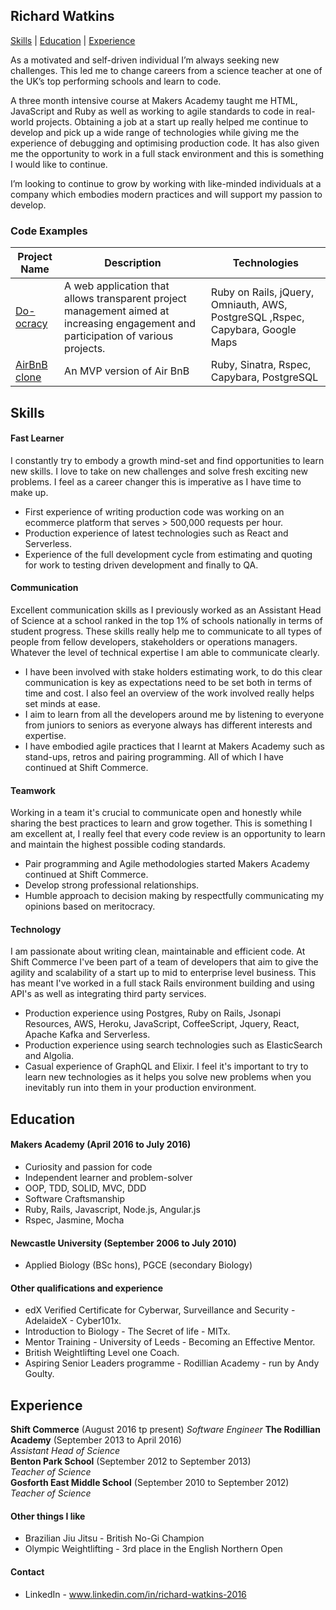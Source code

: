 ## Richard Watkins

[Skills](#Skills) | [Education](#Education) | [Experience](#Experience)

As a motivated and self-driven individual I’m always seeking new challenges. This led me to change careers from a science teacher at one of the UK’s top performing schools and learn to code.
 
A three month intensive course at Makers Academy taught me HTML, JavaScript and Ruby as well as working to agile standards to code in real-world projects. Obtaining a job at a start up really helped me continue to develop and pick up a wide range of technologies while giving me the experience of debugging and optimising production code. It has also given me the opportunity to work in a full stack environment and this is something I would like to continue.
 
I’m looking to continue to grow by working with like-minded individuals at a company which embodies modern practices and will support my passion to develop.

### Code Examples

| Project Name        | Description         | Technologies        |
|-------------------------|-------------------------|-------------------------|
| [Do-ocracy](https://github.com/RichardWatkins1/doocracy)| A web application that allows transparent project management aimed at increasing engagement and participation of various projects. | Ruby on Rails, jQuery, Omniauth, AWS, PostgreSQL ,Rspec, Capybara, Google Maps |
| [AirBnB clone](https://github.com/RichardWatkins1/arrrgbnb)               | An MVP version of Air BnB                                                         | Ruby, Sinatra, Rspec, Capybara, PostgreSQL               |

## <a name="Skills">Skills</a>

#### Fast Learner

I constantly try to embody a growth mind-set and find opportunities to learn new skills. I love to take on new challenges and solve fresh exciting new problems. I feel as a career changer this is imperative as I have time to make up. 

- First experience of writing production code was working on an ecommerce platform that serves > 500,000 requests per hour.
- Production experience of latest technologies such as React and Serverless.
- Experience of the full development cycle from estimating and quoting for work to testing driven development and finally to QA.

#### Communication

Excellent communication skills as I previously worked as an Assistant Head of Science at a school ranked in the top 1% of schools nationally in terms of student progress. These skills really help me to communicate to all types of people from fellow developers, stakeholders or operations managers. Whatever the level of technical expertise I am able to communicate clearly.

-	I have been involved with stake holders estimating work, to do this clear communication is key as expectations need to be set both in terms of time and cost. I also feel an overview of the work involved really helps set minds at ease.
-	I aim to learn from all the developers around me by listening to everyone from juniors to seniors as everyone always has different interests and expertise.
-	I have embodied agile practices that I learnt at Makers Academy such as stand-ups, retros and pairing programming. All of which I have continued at Shift Commerce.


#### Teamwork

Working in a team it's crucial to communicate open and honestly while sharing the best practices to learn and grow together. This is something I am excellent at, I really feel that every code review is an opportunity to learn and maintain the highest possible coding standards.

- Pair programming and Agile methodologies started Makers Academy continued at Shift Commerce.
- Develop strong professional relationships.
- Humble approach to decision making by respectfully communicating my opinions based on meritocracy.


#### Technology

I am passionate about writing clean, maintainable and efficient code. At Shift Commerce I've been part of a team of developers that aim to give the agility and scalability of a start up to mid to enterprise level business. This has meant I've worked in a full stack Rails environment building and using API's as well as integrating third party services.

- Production experience using Postgres, Ruby on Rails, Jsonapi Resources, AWS, Heroku, JavaScript, CoffeeScript, Jquery, React, Apache Kafka and Serverless.
- Production experience using search technologies such as ElasticSearch and Algolia.
- Casual experience of GraphQL and Elixir. I feel it's important to try to learn new technologies as it helps you solve new problems when you inevitably run into them in your production environment.

## <a name="Education">Education</a>

#### Makers Academy (April 2016 to July 2016)

- Curiosity and passion for code
- Independent learner and problem-solver
- OOP, TDD, SOLID, MVC, DDD
- Software Craftsmanship
- Ruby, Rails, Javascript, Node.js, Angular.js
- Rspec, Jasmine, Mocha

#### Newcastle University (September 2006 to July 2010)

- Applied Biology (BSc hons), PGCE (secondary Biology)

#### Other qualifications and experience

- edX Verified Certificate for Cyberwar, Surveillance and Security - AdelaideX -  Cyber101x.
- Introduction to Biology - The Secret of life - MITx.
- Mentor Training - University  of Leeds - Becoming an Effective Mentor.
- British Weightlifting Level one Coach.
- Aspiring Senior  Leaders programme - Rodillian Academy - run by Andy Goulty.

## <a name="Experience">Experience</a>

**Shift Commerce** (August 2016 tp present)
*Software Engineer*
**The Rodillian Academy** (September 2013 to April 2016)    
*Assistant Head of Science*  
**Benton Park School** (September 2012 to September 2013)   
*Teacher of Science*  
**Gosforth East Middle School** (September 2010 to September 2012)   
*Teacher of Science*

#### Other things I like

- Brazilian Jiu Jitsu - British No-Gi Champion 
- Olympic Weightlifting - 3rd place in the English Northern Open

#### Contact

- LinkedIn - www.linkedin.com/in/richard-watkins-2016
